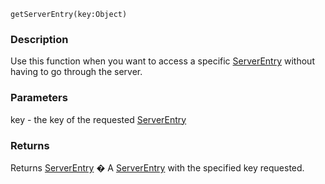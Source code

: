 
```
getServerEntry(key:Object)
```

### Description ###

Use this function when you want to access a specific [ServerEntry](ServerEntry.md) without having to go through the server.


### Parameters ###

key - the key of the requested [ServerEntry](ServerEntry.md)


### Returns ###

Returns  [ServerEntry](ServerEntry.md) � A [ServerEntry](ServerEntry.md) with the specified key requested.